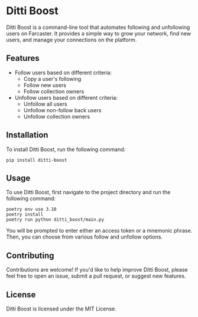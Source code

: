# Ditti Boost

Ditti Boost is a command-line tool that automates following and unfollowing users on Farcaster. It provides a simple way to grow your network, find new users, and manage your connections on the platform.

## Features

- Follow users based on different criteria:
  - Copy a user's following
  - Follow new users
  - Follow collection owners
- Unfollow users based on different criteria:
  - Unfollow all users
  - Unfollow non-follow back users
  - Unfollow collection owners

## Installation

To install Ditti Boost, run the following command:

```
pip install ditti-boost
```

## Usage

To use Ditti Boost, first navigate to the project directory and run the following command:

```
poetry env use 3.10
poetry install
poetry run python ditti_boost/main.py
```

You will be prompted to enter either an access token or a mnemonic phrase. Then, you can choose from various follow and unfollow options.

## Contributing

Contributions are welcome! If you'd like to help improve Ditti Boost, please feel free to open an issue, submit a pull request, or suggest new features.

## License

Ditti Boost is licensed under the MIT License.
